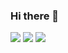 ### Hi there 👋
<img src="https://img.shields.io/badge/Unitdsdssdy-FFFFFF?style=flat-square&logo=Unity&logoColor=white&color=black"/> 
<img src="https://img.shields.io/badge/C++-#00599C?style=flat-square&logo=C++&logoColor=white&color=black"/> 
<img src="https://img.shields.io/badge/Unity-FFFFF?style=flat-square&logo=Unity&logoColor=white&color=black"/>
<!--
**rohyunsang/rohyunsang** is a ✨ _special_ ✨ repository because its `README.md` (this file) appears on your GitHub profile.

Here are some ideas to get you started:

- 🔭 I’m currently working on ...
- 🌱 I’m currently learning ...
- 👯 I’m looking to collaborate on ...
- 🤔 I’m looking for help with ...
- 💬 Ask me about ...
- 📫 How to reach me: ...
- 😄 Pronouns: ...
- ⚡ Fun fact: ...
-->

